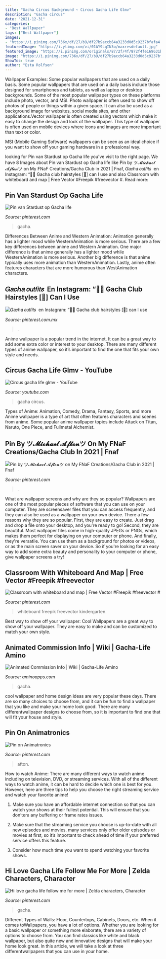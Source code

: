 ```yaml
---
title: "Gacha Circus Background ~ Circus Gacha Life Glmv"
description: "Gacha circus"
date: "2021-12-31"
categories:
- "Best Wallpaper"
tags: ["Best Wallpaper"]
images:
- "https://i.pinimg.com/736x/df/27/b9/df27b9accb64a3233d0d5c9237bfafa4.jpg"
featuredImage: "https://i.ytimg.com/vi/01AY9LqIN3o/maxresdefault.jpg"
featured_image: "https://i.pinimg.com/originals/87/2f/4f/872f4fe169631b3952cabfaa24094848.jpg"
image: "https://i.pinimg.com/736x/df/27/b9/df27b9accb64a3233d0d5c9237bfafa4.jpg"
ShowToc: true
author: "Esta Rolfson"
---
```



Wallpaper Examples: Some popular wallpapers that are used on a daily basis.
Some popular wallpapers that are used on a daily basis include those designed for smartphones and tablets, as well as laptop or desktop backgrounds. Some of the most popular wallpaper types on these platforms include photo, vector, and MSI. 
Photo wallpaper is often used to show off photos of people or things within a given space. It can also be used as a background image for websites, social media sites, and other applications.Vector wallpaper is often created using vectors which make it easy to change the design and look of the wallpaper. This type of wallpaper is often used on mobile devices where icons and images are more important than text or color. 

MSI (Mobile Gaming Software) wallpapers can be seen as an ideal choice if you want to show off your gaming hardware in a professional way.

	

		
looking for Pin van Stardust op Gacha life you've visit to the right page. We have 8 Images about Pin van Stardust op Gacha life like Pin by ツ𝓜𝓲𝓬𝓱𝓪𝓮𝓵 𝓐𝓯𝓽𝓸𝓷ツ on My FNaF Creations/Gacha Club in 2021 | Fnaf, ︎𝐺𝑎𝑐ℎ𝑎 𝑜𝑢𝑡𝑓𝑖𝑡𝑠 ︎ en Instagram: “🧸🍯 Gacha club hairstyles [👑] can I use and also Classroom with whiteboard and map | Free Vector #Freepik #freevector #. Read more:
		
    
## Pin Van Stardust Op Gacha Life

<img loading=lazy src="https://i.pinimg.com/736x/c6/2d/aa/c62daafa3d2e855e4e6b57084e8d9429.jpg" onerror="this.onerror=null;this.src='https://tse3.mm.bing.net/th?id=OIP.cwlqurHhHK46QqCc5qrVGwHaEK&amp;pid=15.1';" alt="Pin van Stardust op Gacha life">

_Source: pinterest.com_

>gacha. 

	

Differences Between Anime and Western Animation: Animation generally has a lighter mood while WesternAnimation is more serious.
There are a few key differences between anime and Western Animation. One major difference is that anime generally has a lighter mood while WesternAnimation is more serious. Another big difference is that anime typically uses more animation than WesternAnimation. Lastly, anime often features characters that are more humorous than WestAnimation characters.

    
## ︎𝐺𝑎𝑐ℎ𝑎 𝑜𝑢𝑡𝑓𝑖𝑡𝑠 ︎ En Instagram: “🧸🍯 Gacha Club Hairstyles [👑] Can I Use

<img loading=lazy src="https://i.pinimg.com/originals/d5/e0/64/d5e064af2609bfb6e8e9e1d320850ae9.jpg" onerror="this.onerror=null;this.src='https://tse4.mm.bing.net/th?id=OIP.ud6c-lM5BFdXU2j95mUG2AHaHa&amp;pid=15.1';" alt="︎𝐺𝑎𝑐ℎ𝑎 𝑜𝑢𝑡𝑓𝑖𝑡𝑠 ︎ en Instagram: “🧸🍯 Gacha club hairstyles [👑] can I use">

_Source: pinterest.com.mx_

>. 

	

Anime wallpaper is a popular trend in the internet. It can be a great way to add some extra color or interest to your desktop. There are many different types of anime wallpaper, so it’s important to find the one that fits your own style and needs.

    
## Circus Gacha Life Glmv - YouTube

<img loading=lazy src="https://i.ytimg.com/vi/01AY9LqIN3o/maxresdefault.jpg" onerror="this.onerror=null;this.src='https://tse4.mm.bing.net/th?id=OIP.mCJbr0L6jpPNXcgUUtfH3AHaEK&amp;pid=15.1';" alt="Circus gacha life glmv - YouTube">

_Source: youtube.com_

>gacha circus. 

	

Types of Anime: Animation, Comedy, Drama, Fantasy, Sports, and more
Anime wallpaper is a type of art that often features characters and scenes from anime. Some popular anime wallpaper topics include Attack on Titan, Naruto, One Piece, and Fullmetal Alchemist.

    
## Pin By ツ𝓜𝓲𝓬𝓱𝓪𝓮𝓵 𝓐𝓯𝓽𝓸𝓷ツ On My FNaF Creations/Gacha Club In 2021 | Fnaf

<img loading=lazy src="https://i.pinimg.com/originals/c2/44/de/c244de29913a97741364d1daf905d78d.jpg" onerror="this.onerror=null;this.src='https://tse3.mm.bing.net/th?id=OIP.f4fkg3Cn08CRk02y7IS2yQHaEK&amp;pid=15.1';" alt="Pin by ツ𝓜𝓲𝓬𝓱𝓪𝓮𝓵 𝓐𝓯𝓽𝓸𝓷ツ on My FNaF Creations/Gacha Club in 2021 | Fnaf">

_Source: pinterest.com_

>. 

	

What are wallpaper screens and why are they so popular?
Wallpapers are one of the most popular pieces of software that you can use on your computer. They are screensaver files that you can access frequently, and they can also be used as a wallpaper on your own device. There a few reasons why they are so popular. First, they are easy to create. Just drag and drop a file onto your desktop, and you're ready to go! Second, they are beautiful. Most wallpaper files come in high-quality JPEGs or PNGs, which makes them perfect for displaying on your computer or phone. And finally, they're versatile. You can use them as a background for photos or videos, or as the main screen saver on your device. So if you're looking for an easy way to add some extra beauty and personality to your computer or phone, give wallpaper screens a try!

    
## Classroom With Whiteboard And Map | Free Vector #Freepik #freevector #

<img loading=lazy src="https://i.pinimg.com/originals/78/c1/56/78c156246ecc01ead4d1df97ed4139fa.jpg" onerror="this.onerror=null;this.src='https://tse3.mm.bing.net/th?id=OIP.WtM1rQHYTG60kuklbL64zAHaEf&amp;pid=15.1';" alt="Classroom with whiteboard and map | Free Vector #Freepik #freevector #">

_Source: pinterest.com_

>whiteboard freepik freevector kindergarten. 

	

Best way to show off your wallpaper:
Cool Wallpapers are a great way to show off your wallpaper. They are easy to make and can be customized to match your own style.

    
## Animated Commission Info | Wiki | Gacha-Life Amino

<img loading=lazy src="https://pa1.narvii.com/7285/941fe183d10ab023e86b01ae70ae65ebdf9a1ce8r1-640-640_hq.gif" onerror="this.onerror=null;this.src='https://tse2.mm.bing.net/th?id=OIP.nyzuNN_R1p0G4ZekE9e7BAHaHa&amp;pid=15.1';" alt="Animated Commission Info | Wiki | Gacha-Life Amino">

_Source: aminoapps.com_

>gacha. 

	

cool wallpaper and home design ideas are very popular these days. There are so many choices to choose from, and it can be fun to find a wallpaper that you like and make your home look good. There are many differentwallpaper designs to choose from, so it is important to find one that will fit your house and style.

    
## Pin On Animatronics

<img loading=lazy src="https://i.pinimg.com/736x/df/27/b9/df27b9accb64a3233d0d5c9237bfafa4.jpg" onerror="this.onerror=null;this.src='https://tse1.mm.bing.net/th?id=OIP.5pjMBB6rbXvJGqzYtuQvIwHaFj&amp;pid=15.1';" alt="Pin on Animatronics">

_Source: pinterest.com_

>afton. 

	

How to watch Anime: There are many different ways to watch anime including on television, DVD, or streaming services.
With all of the different ways to watch anime, it can be hard to decide which one is best for you. However, here are three tips to help you choose the right streaming service and watch your favorite anime!
1. Make sure you have an affordable internet connection so that you can watch your shows at their fullest potential. This will ensure that you don’tera any buffering or frame rates issues.

2. Make sure that the streaming service you choose is up-to-date with all new episodes and movies. many services only offer older episodes or movies at first, so it’s important to check ahead of time if your preferred service offers this feature.

3. Consider how much time you want to spend watching your favorite shows.

    
## Hi Love Gacha Life Follow Me For More | Zelda Characters, Character

<img loading=lazy src="https://i.pinimg.com/originals/87/2f/4f/872f4fe169631b3952cabfaa24094848.jpg" onerror="this.onerror=null;this.src='https://tse1.mm.bing.net/th?id=OIP.HKuhFXiJ8jZyqISDdOEGBQHaEo&amp;pid=15.1';" alt="Hi love gacha life follow me for more | Zelda characters, Character">

_Source: pinterest.com_

>gacha. 

	

Different Types of Walls: Floor, Countertops, Cabinets, Doors, etc.
When it comes toWallpapers, you have a lot of options. Whether you are looking for a basic wallpaper or something more elaborate, there are a variety of options to choose from. You can find classics like white and black wallpaper, but also quite new and innovative designs that will make your home look great. In this article, we will take a look at three differentwallpapers that you can use in your home.

